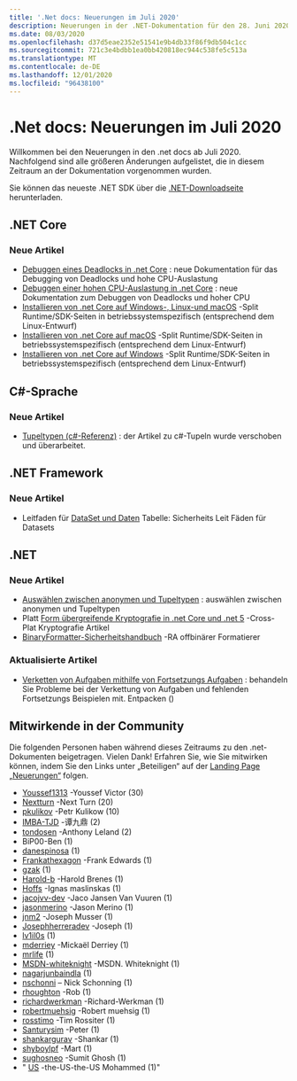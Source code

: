 ```yaml
---
title: '.Net docs: Neuerungen im Juli 2020'
description: Neuerungen in der .NET-Dokumentation für den 28. Juni 2020 bis zum 1. August 2020.
ms.date: 08/03/2020
ms.openlocfilehash: d37d5eae2352e51541e9b4db33f86f9db504c1cc
ms.sourcegitcommit: 721c3e4bdbb1ea0bb420818ec944c538fe5c513a
ms.translationtype: MT
ms.contentlocale: de-DE
ms.lasthandoff: 12/01/2020
ms.locfileid: "96438100"
---
```

# <a name="net-docs-whats-new-for-july-2020"></a>.Net docs: Neuerungen im Juli 2020

Willkommen bei den Neuerungen in den .net docs ab Juli 2020. Nachfolgend sind alle größeren Änderungen aufgelistet, die in diesem Zeitraum an der Dokumentation vorgenommen wurden.

Sie können das neueste .NET SDK über die [.NET-Downloadseite](https://dotnet.microsoft.com/download) herunterladen.

## <a name="net-core"></a>.NET Core

### <a name="new-articles"></a>Neue Artikel

- [Debuggen eines Deadlocks in .net Core](../core/diagnostics/debug-deadlock.md) : neue Dokumentation für das Debugging von Deadlocks und hohe CPU-Auslastung
- [Debuggen einer hohen CPU-Auslastung in .net Core](../core/diagnostics/debug-highcpu.md) : neue Dokumentation zum Debuggen von Deadlocks und hoher CPU
- [Installieren von .net Core auf Windows-, Linux-und macOS](../core/install/index.yml) -Split Runtime/SDK-Seiten in betriebssystemspezifisch (entsprechend dem Linux-Entwurf)
- [Installieren von .net Core auf macOS](../core/install/macos.md) -Split Runtime/SDK-Seiten in betriebssystemspezifisch (entsprechend dem Linux-Entwurf)
- [Installieren von .net Core auf Windows](../core/install/windows.md) -Split Runtime/SDK-Seiten in betriebssystemspezifisch (entsprechend dem Linux-Entwurf)

## <a name="c-language"></a>C#-Sprache

### <a name="new-articles"></a>Neue Artikel

- [Tupeltypen (c#-Referenz)](../csharp/language-reference/builtin-types/value-tuples.md) : der Artikel zu c#-Tupeln wurde verschoben und überarbeitet.

## <a name="net-framework"></a>.NET Framework

### <a name="new-articles"></a>Neue Artikel

- Leitfaden für [DataSet und Daten](../framework/data/adonet/dataset-datatable-dataview/security-guidance.md) Tabelle: Sicherheits Leit Fäden für Datasets

## <a name="net"></a>.NET

### <a name="new-articles"></a>Neue Artikel

- [Auswählen zwischen anonymen und Tupeltypen](../standard/base-types/choosing-between-anonymous-and-tuple.md) : auswählen zwischen anonymen und Tupeltypen
- Platt [Form übergreifende Kryptografie in .net Core und .net 5](../standard/security/cross-platform-cryptography.md) -Cross-Plat Kryptografie Artikel
- [BinaryFormatter-Sicherheitshandbuch](../standard/serialization/binaryformatter-security-guide.md) -RA offbinärer Formatierer

### <a name="updated-articles"></a>Aktualisierte Artikel

- [Verketten von Aufgaben mithilfe von Fortsetzungs Aufgaben](../standard/parallel-programming/chaining-tasks-by-using-continuation-tasks.md) : behandeln Sie Probleme bei der Verkettung von Aufgaben und fehlenden Fortsetzungs Beispielen mit. Entpacken ()

## <a name="community-contributors"></a>Mitwirkende in der Community

Die folgenden Personen haben während dieses Zeitraums zu den .net-Dokumenten beigetragen. Vielen Dank! Erfahren Sie, wie Sie mitwirken können, indem Sie den Links unter „Beteiligen“ auf der [Landing Page „Neuerungen“](index.yml) folgen.

- [Youssef1313](https://github.com/Youssef1313) -Youssef Victor (30)
- [Nextturn](https://github.com/NextTurn) -Next Turn (20)
- [pkulikov](https://github.com/pkulikov) -Petr Kulikow (10)
- [IMBA-TJD](https://github.com/imba-tjd) -谭九鼎 (2)
- [tondosen](https://github.com/tonytins) -Anthony Leland (2)
- BiP00-Ben (1)
- [danespinosa](https://github.com/danespinosa) (1)
- [Frankathexagon](https://github.com/FrankAtHexagon) -Frank Edwards (1)
- [gzak](https://github.com/gzak) (1)
- [Harold-b](https://github.com/harold-b) -Harold Brenes (1)
- [Hoffs](https://github.com/Hoffs) -Ignas maslinskas (1)
- [jacojvv-dev](https://github.com/jacojvv-dev) -Jaco Jansen Van Vuuren (1)
- [jasonmerino](https://github.com/jasonmerino) -Jason Merino (1)
- [jnm2](https://github.com/jnm2) -Joseph Musser (1)
- [Josephherreradev](https://github.com/JosephHerreraDev) -Joseph (1)
- [lv1il0s](https://github.com/lv1il0s) (1)
- [mderriey](https://github.com/mderriey) -Mickaël Derriey (1)
- [mrlife](https://github.com/mrlife) (1)
- [MSDN-whiteknight](https://github.com/MSDN-WhiteKnight) -MSDN. Whiteknight (1)
- [nagarjunbaindla](https://github.com/nagarjunbaindla) (1)
- [nschonni](https://github.com/nschonni) – Nick Schonning (1)
- [rhoughton](https://github.com/rhoughton) -Rob (1)
- [richardwerkman](https://github.com/richardwerkman) -Richard-Werkman (1)
- [robertmuehsig](https://github.com/robertmuehsig) -Robert muehsig (1)
- [rosstimo](https://github.com/rosstimo) -Tim Rossiter (1)
- [Santurysim](https://github.com/Santurysim) -Peter (1)
- [shankargurav](https://github.com/shankargurav) -Shankar (1)
- [shyboylpf](https://github.com/shyboylpf) -Mart (1)
- [sughosneo](https://github.com/sughosneo) -Sumit Ghosh (1)
- " [US](https://github.com/usmanmohammed) -the-US-the-US Mohammed (1)"

